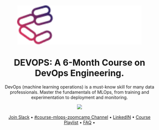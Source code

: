 <p align="center">
  <img width="80%" src="./resources/images/codarlogo.png" alt="MLOps Zoomcamp">
</p>

<h1 align="center">
    <strong>DEVOPS: A 6-Month Course on DevOps Engineering.</strong>
</h1>

<p align="center">
DevOps (machine learning operations) is a must-know skill for many data professionals. Master the fundamentals of MLOps, from training and experimentation to deployment and monitoring.
</p>

<p align="center">
<a href="#"><img src="https://user-images.githubusercontent.com/875246/185755203-17945fd1-6b64-46f2-8377-1011dcb1a444.png" height="50" /></a>
</p>

<p align="center">
<a href="#">Join Slack</a> •
<a href="#">#course-mlops-zoomcamp Channel</a> •
<a href="#">LinkedIN</a> •
<a href="#">Course Playlist</a> •
<a href="#">FAQ</a> •
</p>


